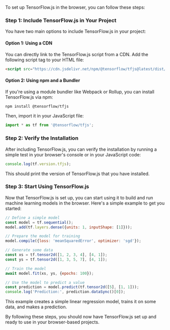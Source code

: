 To set up TensorFlow.js in the browser, you can follow these steps:

### Step 1: Include TensorFlow.js in Your Project

You have two main options to include TensorFlow.js in your project:

#### Option 1: Using a CDN

You can directly link to the TensorFlow.js script from a CDN. Add the following script tag to your HTML file:

```html
<script src="https://cdn.jsdelivr.net/npm/@tensorflow/tfjs@latest/dist/tf.min.js"></script>
```

#### Option 2: Using npm and a Bundler

If you're using a module bundler like Webpack or Rollup, you can install TensorFlow.js via npm:

```bash
npm install @tensorflow/tfjs
```

Then, import it in your JavaScript file:

```javascript
import * as tf from '@tensorflow/tfjs';
```

### Step 2: Verify the Installation

After including TensorFlow.js, you can verify the installation by running a simple test in your browser's console or in your JavaScript code:

```javascript
console.log(tf.version.tfjs);
```

This should print the version of TensorFlow.js that you have installed.

### Step 3: Start Using TensorFlow.js

Now that TensorFlow.js is set up, you can start using it to build and run machine learning models in the browser. Here's a simple example to get you started:

```javascript
// Define a simple model
const model = tf.sequential();
model.add(tf.layers.dense({units: 1, inputShape: [1]}));

// Prepare the model for training
model.compile({loss: 'meanSquaredError', optimizer: 'sgd'});

// Generate some data
const xs = tf.tensor2d([1, 2, 3, 4], [4, 1]);
const ys = tf.tensor2d([1, 3, 5, 7], [4, 1]);

// Train the model
await model.fit(xs, ys, {epochs: 100});

// Use the model to predict a value
const prediction = model.predict(tf.tensor2d([5], [1, 1]));
console.log('Prediction:', prediction.dataSync()[0]);
```

This example creates a simple linear regression model, trains it on some data, and makes a prediction.

By following these steps, you should now have TensorFlow.js set up and ready to use in your browser-based projects.

